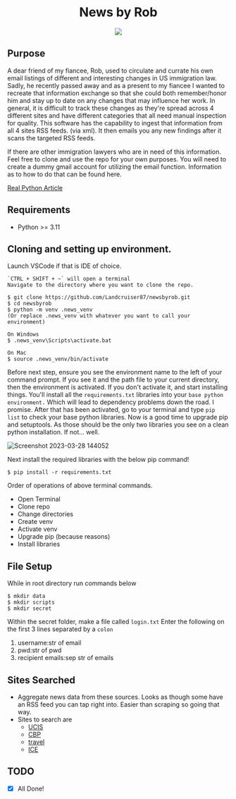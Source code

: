 <h1 align="center">
  <b>News by Rob</b><br>
</h1>

<p align="center">
      <a href="https://www.python.org/">
        <img src="https://img.shields.io/badge/Python->3.11-blue" /></a>    
</p>

## Purpose
A dear friend of my fiancee, Rob, used to circulate and currate his own email
listings of different and interesting changes in US immigration law. Sadly, he
recently passed away and as a present to my fiancee I wanted to recreate that
information exchange so that she could both remember/honor him and stay up to
date on any changes that may influence her work.  In general, it is difficult to
track these changes as they're spread across 4 different sites and have
different categories that all need manual inspection for quality. This software
has the capability to ingest that information from all 4 sites RSS feeds.  (via
xml).  It then emails you any new findings after it scans the targeted RSS
feeds.  

If there are other immigration lawyers who are in need of this information.
Feel free to clone and use the repo for your own purposes.  You will need to
create a dummy gmail account for utilizing the email function.  Information as
to how to do that can be found here.  

[Real Python Article](https://realpython.com/python-send-email/)


## Requirements
- Python >= 3.11

## Cloning and setting up environment.
Launch VSCode if that is IDE of choice.

```
`CTRL + SHIFT + ~` will open a terminal
Navigate to the directory where you want to clone the repo. 

$ git clone https://github.com/Landcruiser87/newsbyrob.git
$ cd newsbyrob
$ python -m venv .news_venv
(Or replace .news_venv with whatever you want to call your environment)	

On Windows
$ .news_venv\Scripts\activate.bat

On Mac
$ source .news_venv/bin/activate
```

Before next step, ensure you see the environment name to the left of your
command prompt.  If you see it and the path file to your current directory, then
the environment is activated.   If you don't activate it, and start installing
things.  You'll install all the `requirements.txt` libraries into your `base
python environment.` Which will lead to dependency problems down the road.  I
promise. After that has been activated, go to your terminal and type `pip list`
to check your base python libraries.  Now is a good time to upgrade pip and
setuptools. As those should be the only two libraries you see on a clean python
installation.  If not...  well.

![Screenshot 2023-03-28 144052](https://user-images.githubusercontent.com/16505709/228358535-3364e0ea-b273-40b8-ab59-4dddf2f92ee2.png)


Next install the required libraries with the below pip command!

```
$ pip install -r requirements.txt
```

Order of operations of above terminal commands. 
- Open Terminal
- Clone repo
- Change directories
- Create venv
- Activate venv
- Upgrade pip (because reasons)
- Install libraries

## File Setup
While in root directory run commands below
```
$ mkdir data
$ mkdir scripts
$ mkdir secret
```

Within the secret folder, make a file called `login.txt`
Enter the following on the first 3 lines separated by a `colon`
1. username:str of email
2. pwd:str of pwd
3. recipient emails:sep str of emails

## Sites Searched

- Aggregate news data from these sources.  Looks as though some have an RSS feed you can tap right into.  Easier than scraping so going that way.
- Sites to search are
  - [UCIS](https://www.uscis.gov/news/rss-feed/59144)
  - [CBP](https://www.cbp.gov/rss)
  - [travel](https://travel.state.gov/_res/rss/TAsTWs.xml#.html)
  - [ICE](https://www.ice.gov/rss)

## TODO

- [x] All Done!